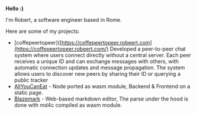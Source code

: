 <b>Hello :)</b>

I'm Robert, a software engineer based in Rome.

Here are some of my projects:
- [coffepeertopeer]([https://coffepeertopeer.robeert.com](https://coffepeertopeer.robeert.com/) Developed a peer-to-peer chat system where users connect directly without a central server. Each peer receives a unique ID and can exchange messages with others, with automatic connection updates and message propagation. The system allows users to discover new peers by sharing their ID or querying a public tracker
- [AllYouCanEat](https://allyoucaneat.robeert.com) - Node ported as wasm module, Backend & Frontend on a static page.
- [Blazemark](https://blazemark.robeert.com) - Web-based markdown editor, The parse under the hood is done with md4c compiled as wasm module.
